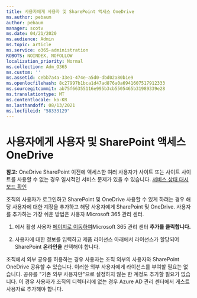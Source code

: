 ```yaml
---
title: 사용자에게 사용자 및 SharePoint 액세스 OneDrive
ms.author: pebaum
author: pebaum
manager: scotv
ms.date: 04/21/2020
ms.audience: Admin
ms.topic: article
ms.service: o365-administration
ROBOTS: NOINDEX, NOFOLLOW
localization_priority: Normal
ms.collection: Adm_O365
ms.custom: ''
ms.assetid: cebb7a4a-33e1-474e-a5d0-dbd02a80b1e9
ms.openlocfilehash: 8c27997b1bca1d47ad876a0a6941607517912333
ms.sourcegitcommit: ab75f66355116e995b3cb5505465b31989339e28
ms.translationtype: MT
ms.contentlocale: ko-KR
ms.lasthandoff: 08/13/2021
ms.locfileid: "58333129"
---
```

# <a name="give-users-access-to-sharepoint-and-onedrive"></a>사용자에게 사용자 및 SharePoint 액세스 OneDrive

**참고:** OneDrive SharePoint 이전에 액세스한 여러 사용자가 사이트 또는 사이트 사이트를 사용할 수 없는 경우 일시적인 서비스 문제가 있을 수 있습니다. [서비스 상태 대시보드 확인](https://portal.office.com/adminportal/home#/servicehealth)
  
조직의 사용자가 로그인하고 SharePoint 및 OneDrive 사용할 수 있게 하려는 경우 해당 사용자에 대한 계정을 추가하고 해당 사용자에게 SharePoint 및 OneDrive. 사용자를 추가하는 가장 쉬운 방법은 사용자 Microsoft 365 관리 센터.
  
1. 에서 활성 사용자 [페이지로 이동하여](https://portal.office.com/adminportal/home#/users)Microsoft 365 관리 센터 **추가를 클릭합니다.**
    
2. 사용자에 대한 정보를 입력하고 제품 라이선스 아래에서 라이선스가 할당되어 SharePoint **온라인을** 선택해야 합니다. 
    
조직에서 외부 공유를 허용하는 경우 사용자는 조직 외부의 사용자와 SharePoint OneDrive 공유할 수 있습니다. 이러한 외부 사용자에게 라이선스를 부여할 필요는 없습니다. 공유를 "기존 외부 사용자만"으로 설정하지 않는 한 계정도 추가할 필요가 없습니다. 이 경우 사용자가 조직의 디렉터리에 없는 경우 Azure AD 관리 센터에서 게스트 사용자로 추가해야 합니다.
  

